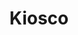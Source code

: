 ---
title: "Kiosco"
url: /ciudad-autonoma-de-buenos-aires/kiosco-beron-de-astrada-und-carlos-berg/
shop: Kiosk
---